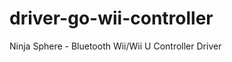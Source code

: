 driver-go-wii-controller
========================

Ninja Sphere - Bluetooth Wii/Wii U Controller Driver
